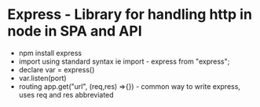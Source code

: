 # Express - Library for handling http in node in SPA and API

- npm install express
- import using standard syntax ie import - express from "express";
- declare var = express()
- var.listen(port)
- routing app.get("url", (req,res) =>{}) - common way to write express, uses req and res abbreviated
